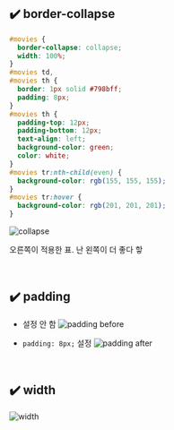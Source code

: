 ## ✔️ border-collapse

```css
#movies {
  border-collapse: collapse;
  width: 100%;
}
#movies td,
#movies th {
  border: 1px solid #798bff;
  padding: 8px;
}
#movies th {
  padding-top: 12px;
  padding-bottom: 12px;
  text-align: left;
  background-color: green;
  color: white;
}
#movies tr:nth-child(even) {
  background-color: rgb(155, 155, 155);
}
#movies tr:hover {
  background-color: rgb(201, 201, 201);
}
```

![collapse](https://velog.velcdn.com/images/oigu529/post/e604e04a-8793-4751-9de4-abc966fab55c/image.png)

오른쪽이 적용한 표.
난 왼쪽이 더 좋다 핳

<br>

## ✔️ padding

- 설정 안 함
  ![padding before](https://velog.velcdn.com/images/oigu529/post/ff19b78b-1393-45e8-9abb-e14aa2989c19/image.png)

- `padding: 8px;` 설정
  ![padding after](https://velog.velcdn.com/images/oigu529/post/c28c8b1c-e411-49ad-9f35-a1233960c35f/image.png)

<br>

## ✔️ width

![width](https://velog.velcdn.com/images/oigu529/post/6ff5960b-2a58-4163-b814-c69fd569736a/image.png)
